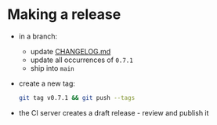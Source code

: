 # Making a release

- in a branch:
  - update [CHANGELOG.md](../CHANGELOG.md)
  - update all occurrences of `0.7.1`
  - ship into `main`
- create a new tag:

  ```bash
  git tag v0.7.1 && git push --tags
  ```
- the CI server creates a draft release - review and publish it
